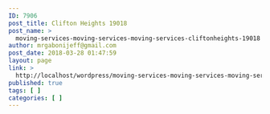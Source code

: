 ```yaml
---
ID: 7906
post_title: Clifton Heights 19018
post_name: >
  moving-services-moving-services-moving-services-cliftonheights-19018
author: mrgabonijeff@gmail.com
post_date: 2018-03-28 01:47:59
layout: page
link: >
  http://localhost/wordpress/moving-services-moving-services-moving-services-cliftonheights-19018/
published: true
tags: [ ]
categories: [ ]
---
```

